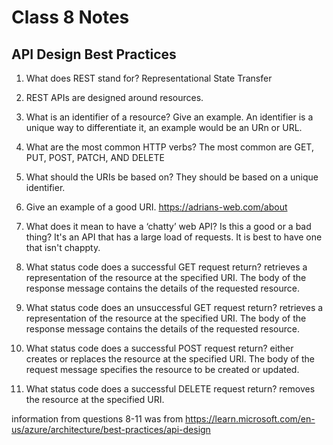 # Class 8 Notes

## API Design Best Practices

1. What does REST stand for?
Representational State Transfer

2. REST APIs are designed around resources.

3. What is an identifier of a resource? Give an example.
An identifier is a unique way to differentiate it, an example would be an URn or URL.

4. What are the most common HTTP verbs?
The most common are GET, PUT, POST, PATCH, AND DELETE

5. What should the URIs be based on?
They should be based on a unique identifier.

6. Give an example of a good URI.
https://adrians-web.com/about

7. What does it mean to have a ‘chatty’ web API? Is this a good or a bad thing?
It's an API that has a large load of requests. It is best to have one that isn't chappty.

8. What status code does a successful GET request return?
retrieves a representation of the resource at the specified URI. The body of the response message contains the details of the requested resource.

9. What status code does an unsuccessful GET request return?
retrieves a representation of the resource at the specified URI. The body of the response message contains the details of the requested resource.

10. What status code does a successful POST request return?
either creates or replaces the resource at the specified URI. The body of the request message specifies the resource to be created or updated.

11. What status code does a successful DELETE request return?
removes the resource at the specified URI.

information from questions 8-11 was from https://learn.microsoft.com/en-us/azure/architecture/best-practices/api-design
